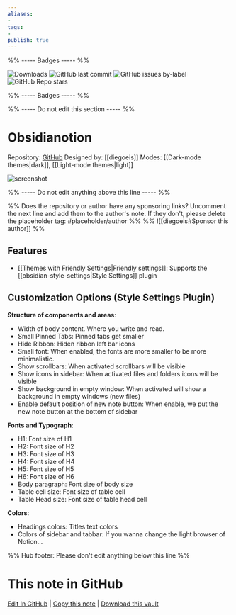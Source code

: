 ```yaml
---
aliases:
- 
tags: 
- 
publish: true
---
```


%% ----- Badges ----- %%

![Downloads](https://img.shields.io/badge/downloads-14639-573E7A?style=for-the-badge&logo=)
![GitHub last commit](https://img.shields.io/github/last-commit/diegoeis/obsidianotion?color=573E7A&label=last%20update&logo=github&style=for-the-badge)
![GitHub issues by-label](https://img.shields.io/github/issues/diegoeis/obsidianotion/help%20wanted?color=573E7A&logo=github&style=for-the-badge) 
![GitHub Repo stars](https://img.shields.io/github/stars/diegoeis/obsidianotion?color=573E7A&logo=github&style=for-the-badge)

%% ----- Badges ----- %%

%% ----- Do not edit this section ----- %%

# Obsidianotion

Repository: [GitHub](https://github.com/diegoeis/obsidianotion)
Designed by: [[diegoeis]]
Modes: [[Dark-mode themes|dark]], [[Light-mode themes|light]]



![screenshot](https://github.com/diegoeis/obsidianotion/raw/HEAD/cover.png)

%% ----- Do not edit anything above this line ----- %% 

%% Does the repository or author have any sponsoring links? Uncomment the next line and add them to the author's note. If they don't, please delete the placeholder tag: #placeholder/author %%
%% ![[diegoeis#Sponsor this author]] %%


## Features

- [[Themes with Friendly Settings|Friendly settings]]: Supports the [[obsidian-style-settings|Style Settings]] plugin

## Customization Options (Style Settings Plugin) 

**Structure of components and areas**: 
- Width of body content. Where you write and read.
- Small Pinned Tabs: Pinned tabs get smaller
- Hide Ribbon: Hiden ribbon left bar icons
- Small font: When enabled, the fonts are more smaller to be more minimalistic.
- Show scrollbars: When activated scrollbars will be visible
- Show icons in sidebar: When activated files and folders icons will be visible
- Show background in empty window: When activated will show a background in empty windows (new files)
- Enable default position of new note button: When enable, we put the new note button at the bottom of sidebar

**Fonts and Typograph**: 
- H1: Font size of H1
- H2: Font size of H2
- H3: Font size of H3
- H4: Font size of H4
- H5: Font size of H5
- H6: Font size of H6
- Body paragraph: Font size of body size
- Table cell size: Font size of table cell
- Table Head size: Font size of table head cell

**Colors**: 
- Headings colors: Titles text colors
- Colors of sidebar and tabbar: If you wanna change the light browser of Notion...


%% Hub footer: Please don't edit anything below this line %%

# This note in GitHub

<span class="git-footer">[Edit In GitHub](https://github.dev/obsidian-community/obsidian-hub/blob/main/02%20-%20Community%20Expansions/02.05%20All%20Community%20Expansions/Themes/Obsidianotion.md "git-hub-edit-note") | [Copy this note](https://raw.githubusercontent.com/obsidian-community/obsidian-hub/main/02%20-%20Community%20Expansions/02.05%20All%20Community%20Expansions/Themes/Obsidianotion.md "git-hub-copy-note") | [Download this vault](https://github.com/obsidian-community/obsidian-hub/archive/refs/heads/main.zip "git-hub-download-vault") </span>
